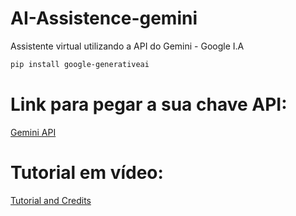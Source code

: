 # AI-Assistence-gemini
Assistente virtual utilizando a API do Gemini - Google I.A

```bash
pip install google-generativeai
```

# Link para pegar a sua chave API:
[Gemini API](https://ai.google.dev/gemini-api/docs/api-key?hl=pt-br)

# Tutorial em vídeo:
[Tutorial and Credits](https://www.youtube.com/watch?v=bXymjacrklk)
